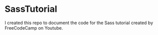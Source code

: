 # SassTutorial
I created this repo to document the code for the Sass tutorial created by FreeCodeCamp on Youtube.
